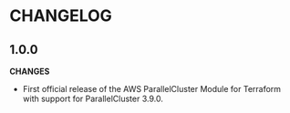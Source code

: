 # CHANGELOG


## 1.0.0

**CHANGES**
- First official release of the AWS ParallelCluster Module for Terraform with support for ParallelCluster 3.9.0.
